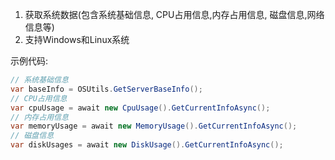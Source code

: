 1. 获取系统数据(包含系统基础信息, CPU占用信息,内存占用信息, 磁盘信息,网络信息等)
2. 支持Windows和Linux系统

示例代码:
```c#
// 系统基础信息
var baseInfo = OSUtils.GetServerBaseInfo();
// CPU占用信息
var cpuUsage = await new CpuUsage().GetCurrentInfoAsync();
// 内存占用信息
var memoryUsage = await new MemoryUsage().GetCurrentInfoAsync();
// 磁盘信息
var diskUsages = await new DiskUsage().GetCurrentInfoAsync();
```